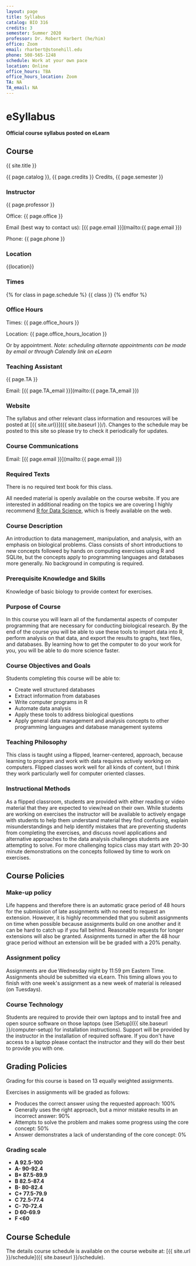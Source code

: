 ```yaml
---
layout: page
title: Syllabus
catalog: BIO 316
credits: 3
semester: Summer 2020
professor: Dr. Robert Harbert (he/him)
office: Zoom 
email: rharbert@stonehill.edu
phone: 508-565-1248
schedule: Work at your own pace
location: Online
office_hours: TBA
office_hours_location: Zoom
TA: NA
TA_email: NA
---
```


# eSyllabus

**Official course syllabus posted on eLearn**

## Course

{{ site.title }}

{{ page.catalog }}, {{ page.credits }} Credits, {{ page.semester }}

### Instructor

{{ page.professor }}

Office: {{ page.office }}

Email (best way to contact us):
[{{ page.email }}](mailto:{{ page.email }})

Phone: {{ page.phone }}


### Location

{{location}}


### Times

{% for class in page.schedule %}
  {{ class }}
{% endfor %}


### Office Hours

Times: {{ page.office_hours }}

Location: {{ page.office_hours_location }}

Or by appointment. *Note: scheduling alternate appointments can be made by email or through Calendly link on eLearn*

### Teaching Assistant

{{ page.TA }}

Email: [{{ page.TA_email }}](mailto:{{ page.TA_email }})


### Website

The syllabus and other relevant class information and resources will be posted
at [{{ site.url}}]({{ site.baseurl }}/).
Changes to the schedule may be posted to this site so please try to check it
periodically for updates.


### Course Communications

Email: [{{ page.email }}](mailto:{{ page.email }})


### Required Texts

There is no required text book for this class.

All needed material is openly available on the course website. If you are
interested in additional reading on the topics we are covering I highly
recommend [R for Data Science](https://r4ds.had.co.nz/), which is freely
available on the web.


### Course Description

An introduction to data management, manipulation, and analysis, with an emphasis
on biological problems. Class consists of short introductions to new concepts
followed by hands on computing exercises using R and SQLite, but the concepts
apply to programming languages and databases more generally. No background in
computing is required.


### Prerequisite Knowledge and Skills

Knowledge of basic biology to provide context for exercises.


### Purpose of Course

In this course you will learn all of the fundamental aspects of computer
programming that are necessary for conducting biological research. By the end of
the course you will be able to use these tools to import data into R, perform
analysis on that data, and export the results to graphs, text files, and
databases. By learning how to get the computer to do your work for you, you will
be able to do more science faster.


### Course Objectives and Goals

Students completing this course will be able to:

* Create well structured databases
* Extract information from databases
* Write computer programs in R
* Automate data analysis
* Apply these tools to address biological questions
* Apply general data management and analysis concepts to other programming
  languages and database management systems


### Teaching Philosophy

This class is taught using a flipped, learner-centered, approach, because
learning to program and work with data requires actively working on
computers. Flipped classes work well for all kinds of content, but I think they
work particularly well for computer oriented classes. 

### Instructional Methods

As a flipped classroom, students are provided with either reading or video
material that they are expected to view/read on their own. While students are 
working on exercises the instructor will be available to actively engage with 
students to help them understand material they find confusing, explain 
misunderstandings and help identify mistakes that are preventing students from 
completing the exercises, and discuss novel applications and alternative approaches 
to the data analysis challenges students are attempting to solve. For more challenging topics class may start with 20-30 minute demonstrations on the concepts followed by time to work on exercises.


## Course Policies

### Make-up policy

Life happens and therefore there is an automatic grace period of 48 hours for
the submission of late assignments with no need to request an extension.
However, it is highly recommended that you submit assignments on time when
possible because assignments build on one another and it can be hard to catch up
if you fall behind. Reasonable requests for longer extensions will also be granted.
Assignments turned in after the 48 hour grace period without an extension will be
be graded with a 20% penalty.


### Assignment policy

Assignments are due Wednesday night by 11:59 pm Eastern Time. Assignments should be
submitted via eLearn. This timing allows you to finish with one week's assignment as a new week of material is released (on Tuesdays).


### Course Technology

Students are required to provide their own laptops and to install free and open
source software on those laptops (see [Setup]({{ site.baseurl }}/computer-setup)
for installation instructions). Support will be provided by the instructor in
the installation of required software. If you don't have access to a laptop
please contact the instructor and they will do their best to provide you with
one.


## Grading Policies

Grading for this course is based on 13 equally weighted assignments.

Exercises in assignments will be graded as follows:

* Produces the correct answer using the requested approach: 100%
* Generally uses the right approach, but a minor mistake results in an incorrect
    answer: 90%
* Attempts to solve the problem and makes some progress using the core concept:
    50%
* Answer demonstrates a lack of understanding of the core concept: 0%


### Grading scale

- **A 92.5-100**
- **A- 90-92.4**
- **B+ 87.5-89.9**
- **B 82.5-87.4**
- **B- 80-82.4**
- **C+ 77.5-79.9**
- **C 72.5-77.4**
- **C- 70-72.4**
- **D 60-69.9**
- **F <60**

## Course Schedule

The details course schedule is available on the course website at:
[{{ site.url }}/schedule]({{ site.baseurl }}/schedule).

